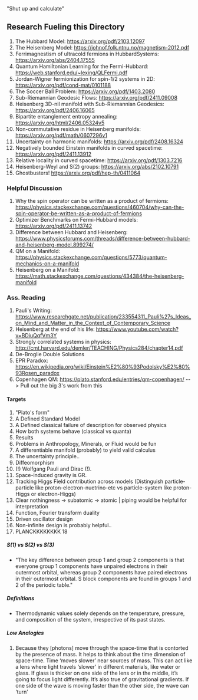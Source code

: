 "Shut up and calculate"

## Research Fueling this Directory
1. The Hubbard Model: https://arxiv.org/pdf/2103.12097
2. The Heisenberg Model: https://johnof.folk.ntnu.no/magnetism-2012.pdf
2. Ferrimagnestism of ultracold fermions in HubbardSystems: https://arxiv.org/abs/2404.17555
3. Quantum Hamiltonian Learning for the Fermi-Hubbard: https://web.stanford.edu/~lexing/QLFermi.pdf
4. Jordan-Wigner fermionization for spin-1/2 systems in 2D: https://arxiv.org/pdf/cond-mat/0101188
5. The Soccer Ball Problem: https://arxiv.org/pdf/1403.2080
6. Sub-Riemannian Geodesic Flows: https://arxiv.org/pdf/2411.09008
7. Heisenberg 3D-nil manifold with Sub-Riemannian Geodesics: https://arxiv.org/pdf/2406.16065
8. Bipartite entanglement entropy annealing: https://arxiv.org/html/2406.05324v5
9. Non-commutative residue in Heisenberg manifolds: https://arxiv.org/pdf/math/0607296v1
10. Uncertainty on harmonic manifolds: https://arxiv.org/pdf/2408.16324
11. Negatively bounded Einstein manifolds in curved spacetime: https://arxiv.org/pdf/2411.13912
12. Relative locality in curved spacetime: https://arxiv.org/pdf/1303.7216
13. Heisenberg-Weyl and S(2) groups: https://arxiv.org/abs/2102.10791
14. Ghostbusters! https://arxiv.org/pdf/hep-th/0411064



### Helpful Discussion
1. Why the spin operator can be written as a product of fermions: https://physics.stackexchange.com/questions/460704/why-can-the-spin-operator-be-written-as-a-product-of-fermions
2. Optimizer Benchmarks on Fermi-Hubbard models: https://arxiv.org/pdf/2411.13742
3. Difference between Hubbard and Heisenberg: https://www.physicsforums.com/threads/difference-between-hubbard-and-heisenberg-model.899274/
4. QM on a Manifold: https://physics.stackexchange.com/questions/5773/quantum-mechanics-on-a-manifold
5. Heisenberg on a Manifold: https://math.stackexchange.com/questions/434384/the-heisenberg-manifold





### Ass. Reading
1. Pauli's Writing: https://www.researchgate.net/publication/233554311_Pauli%27s_Ideas_on_Mind_and_Matter_in_the_Context_of_Contemporary_Science
2. Heisenberg at the end of his life: https://www.youtube.com/watch?v=BDiuQqfVm3Y
3. Strongly correlated systems in physics: http://cmt.harvard.edu/demler/TEACHING/Physics284/chapter14.pdf
4. De-Broglie Double Solutions
5. EPR Paradox: https://en.wikipedia.org/wiki/Einstein%E2%80%93Podolsky%E2%80%93Rosen_paradox
6. Copenhagen QM: https://plato.stanford.edu/entries/qm-copenhagen/
 --> Pull out the big 3's work from this



#### Targets
1. "Plato's form"
2. A Defined Standard Model
3. A Defined classical failure of description for observed physics
4. How both systems behave (classical vs quanta)
5. Results
6. Problems in Anthropology, Minerals, or Fluid would be fun
7. A differentiable manifold (probably) to yield valid calculus
8. The uncertainty principle..
9. Diffeomorphism
10. (!) Wolfgang Pauli and Dirac (!).
11. Space-induced gravity is GR.
12. Tracking Higgs Field contribution across models (Distinguish particle-particle like proton-electron-nuetrino-etc vs particle-system like proton-Higgs or electron-Higgs)
13. Clear nothingness -> subatomic -> atomic | piping would be helpful for interpretation
14. Function, Fourier transform duality
15. Driven oscillator design
16. Non-infinite design is probably helpful..
17. PLANCKKKKKKKK
18

##### S(1) vs S(2) vs S(3)
* "The key difference between group 1 and group 2 components is that everyone group 1 components have unpaired electrons in their outermost orbital, whereas group 2 components have paired electrons in their outermost orbital. S block components are found in groups 1 and 2 of the periodic table."

##### Definitions
* Thermodynamic values solely depends on the temperature, pressure, and composition of the system, irrespective of its past states.

##### Low Analogies
1.  Because they [photons] move through the space-time that is contorted by the presence of mass. It helps to think about the time dimension of space-time. Time ‘moves slower’ near sources of mass. This can act like a lens where light travels ‘slower’ in different materials, like water or glass. If glass is thicker on one side of the lens or in the middle, it’s going to focus light differently. It’s also true of gravitational gradients. If one side of the wave is moving faster than the other side, the wave can ‘turn’